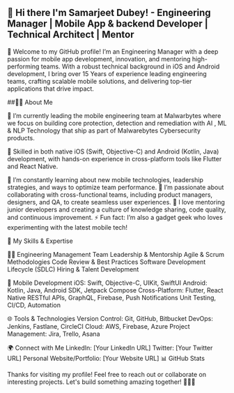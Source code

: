 ## 👋 Hi there I'm **Samarjeet Dubey**!  - Engineering Manager | Mobile App  & backend Developer | Technical Architect | Mentor
🚀 Welcome to my GitHub profile! I’m an Engineering Manager with a deep passion for mobile app development, innovation, and mentoring high-performing teams. With a robust technical background in iOS and Android development, I bring over 15 Years of experience leading engineering teams, crafting scalable mobile solutions, and delivering top-tier applications that drive impact.

##👨‍💻 About Me

🔭 I’m currently leading the mobile engineering team at Malwarbytes where we focus on building core protection, detection and remediation with AI , ML & NLP Technology that ship as part of Malwarebytes Cybersecurity products.

📱 Skilled in both native iOS (Swift, Objective-C) and Android (Kotlin, Java) development, with hands-on experience in cross-platform tools like Flutter and React Native.

🌱 I’m constantly learning about new mobile technologies, leadership strategies, and ways to optimize team performance.
👯 I’m passionate about collaborating with cross-functional teams, including product managers, designers, and QA, to create seamless user experiences.
💬 I love mentoring junior developers and creating a culture of knowledge sharing, code quality, and continuous improvement.
⚡ Fun fact: I’m also a gadget geek who loves experimenting with the latest mobile tech!

💼 My Skills & Expertise

👨‍💻 Engineering Management
Team Leadership & Mentorship
Agile & Scrum Methodologies
Code Review & Best Practices
Software Development Lifecycle (SDLC)
Hiring & Talent Development

📱 Mobile Development
iOS: Swift, Objective-C, UIKit, SwiftUI
Android: Kotlin, Java, Android SDK, Jetpack Compose
Cross-Platform: Flutter, React Native
RESTful APIs, GraphQL, Firebase, Push Notifications
Unit Testing, CI/CD, Automation

🌐 Tools & Technologies
Version Control: Git, GitHub, Bitbucket
DevOps: Jenkins, Fastlane, CircleCI
Cloud: AWS, Firebase, Azure
Project Management: Jira, Trello, Asana

🌍 Connect with Me
LinkedIn: [Your LinkedIn URL]
Twitter: [Your Twitter URL]
Personal Website/Portfolio: [Your Website URL]
📊 GitHub Stats

Thanks for visiting my profile! Feel free to reach out or collaborate on interesting projects. Let's build something amazing together! 👨‍💻✨
